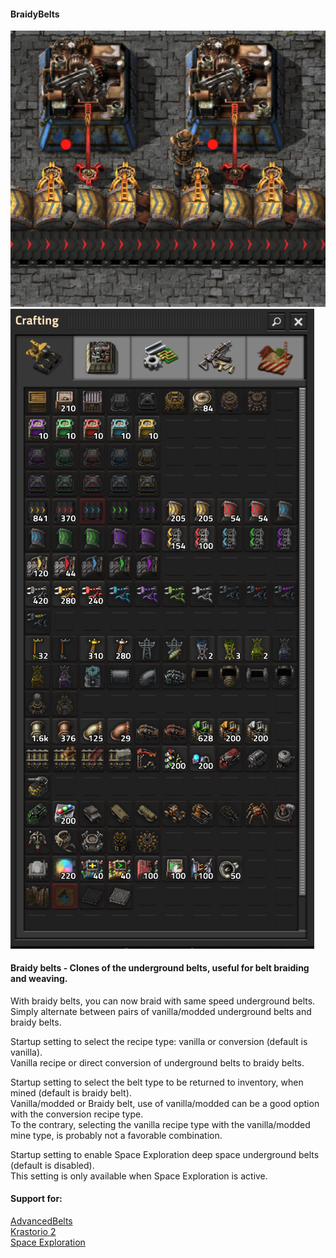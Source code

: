 #### BraidyBelts
 
![Braidy belts](/braiding.png)
![Crafting](/crafting.png)

#### Braidy belts - Clones of the underground belts, useful for belt braiding and weaving.  

With braidy belts, you can now braid with same speed underground belts.  
Simply alternate between pairs of vanilla/modded underground belts and braidy belts.  

Startup setting to select the recipe type: vanilla or conversion (default is vanilla).  
Vanilla recipe or direct conversion of underground belts to braidy belts.  

Startup setting to select the belt type to be returned to inventory, when mined (default is braidy belt).  
Vanilla/modded or Braidy belt, use of vanilla/modded can be a good option with the conversion recipe type.  
To the contrary, selecting the vanilla recipe type with the vanilla/modded mine type, is probably not a favorable combination.  

Startup setting to enable Space Exploration deep space underground belts (default is disabled).  
This setting is only available when Space Exploration is active.  

#### Support for:  

[AdvancedBelts](https://mods.factorio.com/mod/AdvancedBelts)  
[Krastorio 2](https://mods.factorio.com/mod/Krastorio2)  
[Space Exploration](https://mods.factorio.com/mod/space-exploration)  
